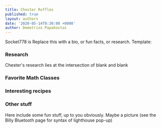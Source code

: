 ```yaml
---
title: Chester Ruffles
published: true
layout: authors
date: '2020-05-14T8:30:00 +0000'
author: Demetrios Papakostas
---
```


Socket778 is   Replace this with a bio, or fun facts, or research.  Template:

### Research

Chester's research lies at the intersection of blank and blank

### Favorite Math Classes


### Interesting recipes

### Other stuff 

Here include some fun stuff, up to you obviously.  Maybe a picture (see the Billy Bluetooth page for syntax of lighthouse pop-up)
